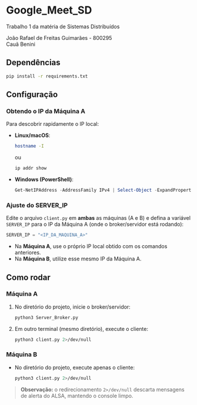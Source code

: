 # Google\_Meet\_SD

Trabalho 1 da matéria de Sistemas Distribuídos

João Rafael de Freitas Guimarães - 800295  
Cauã Benini

## Dependências

```bash
pip install -r requirements.txt
```

## Configuração

### Obtendo o IP da Máquina A

Para descobrir rapidamente o IP local:

* **Linux/macOS**:

  ```bash
  hostname -I
  ```

  ou

  ```bash
  ip addr show
  ```

* **Windows (PowerShell)**:

  ```powershell
  Get-NetIPAddress -AddressFamily IPv4 | Select-Object -ExpandProperty IPAddress
  ```

### Ajuste do SERVER\_IP

Edite o arquivo `client.py` em **ambas** as máquinas (A e B) e defina a variável `SERVER_IP` para o IP da Máquina A (onde o broker/servidor está rodando):

```python
SERVER_IP = "<IP_DA_MAQUINA_A>"
```

* Na **Máquina A**, use o próprio IP local obtido com os comandos anteriores.
* Na **Máquina B**, utilize esse mesmo IP da Máquina A.

## Como rodar

### Máquina A

1. No diretório do projeto, inicie o broker/servidor:

   ```bash
   python3 Server_Broker.py
   ```
2. Em outro terminal (mesmo diretório), execute o cliente:

   ```bash
   python3 client.py 2>/dev/null
   ```

### Máquina B

* No diretório do projeto, execute apenas o cliente:

  ```bash
  python3 client.py 2>/dev/null
  ```

> **Observação:** o redirecionamento `2>/dev/null` descarta mensagens de alerta do ALSA, mantendo o console limpo.
